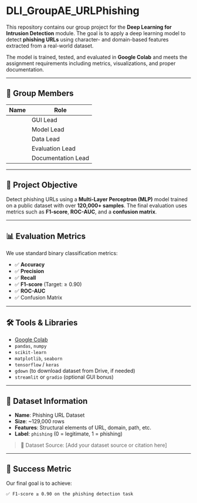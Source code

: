 # DLI_GroupAE_URLPhishing

This repository contains our group project for the **Deep Learning for Intrusion Detection** module. The goal is to apply a deep learning model to detect **phishing URLs** using character- and domain-based features extracted from a real-world dataset.

The model is trained, tested, and evaluated in **Google Colab** and meets the assignment requirements including metrics, visualizations, and proper documentation.

---

## 👥 Group Members

| Name | Role |
|------|------|
|    | GUI Lead |
|  | Model Lead |
|  | Data Lead |
| | Evaluation Lead |
|  | Documentation Lead |

---

## 🎯 Project Objective

Detect phishing URLs using a **Multi-Layer Perceptron (MLP)** model trained on a public dataset with over **120,000+ samples**. The final evaluation uses metrics such as **F1-score**, **ROC-AUC**, and a **confusion matrix**.

---

## 📊 Evaluation Metrics

We use standard binary classification metrics:

- ✅ **Accuracy**
- ✅ **Precision**
- ✅ **Recall**
- ✅ **F1-score** (Target: ≥ 0.90)
- ✅ **ROC-AUC**
- ✅ Confusion Matrix

---

## 🛠️ Tools & Libraries

- [Google Colab](https://colab.research.google.com/)
- `pandas`, `numpy`
- `scikit-learn`
- `matplotlib`, `seaborn`
- `tensorflow` / `keras`
- `gdown` (to download dataset from Drive, if needed)
- `streamlit` or `gradio` (optional GUI bonus)

---

## 📌 Dataset Information

- **Name**: Phishing URL Dataset
- **Size**: ~129,000 rows
- **Features**: Structural elements of URL, domain, path, etc.
- **Label**: `phishing` (0 = legitimate, 1 = phishing)

> 📎 Dataset Source: [Add your dataset source or citation here]

---

## 🚀 Success Metric

Our final goal is to achieve:

```text
✅ F1-score ≥ 0.90 on the phishing detection task
